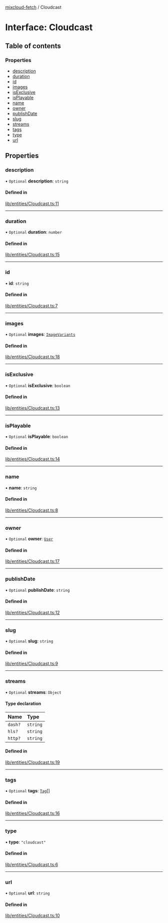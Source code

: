 [mixcloud-fetch](../README.md) / Cloudcast

# Interface: Cloudcast

## Table of contents

### Properties

- [description](Cloudcast.md#description)
- [duration](Cloudcast.md#duration)
- [id](Cloudcast.md#id)
- [images](Cloudcast.md#images)
- [isExclusive](Cloudcast.md#isexclusive)
- [isPlayable](Cloudcast.md#isplayable)
- [name](Cloudcast.md#name)
- [owner](Cloudcast.md#owner)
- [publishDate](Cloudcast.md#publishdate)
- [slug](Cloudcast.md#slug)
- [streams](Cloudcast.md#streams)
- [tags](Cloudcast.md#tags)
- [type](Cloudcast.md#type)
- [url](Cloudcast.md#url)

## Properties

### description

• `Optional` **description**: `string`

#### Defined in

[lib/entities/Cloudcast.ts:11](https://github.com/patrickkfkan/mixcloud-fetch/blob/f797afa/src/lib/entities/Cloudcast.ts#L11)

___

### duration

• `Optional` **duration**: `number`

#### Defined in

[lib/entities/Cloudcast.ts:15](https://github.com/patrickkfkan/mixcloud-fetch/blob/f797afa/src/lib/entities/Cloudcast.ts#L15)

___

### id

• **id**: `string`

#### Defined in

[lib/entities/Cloudcast.ts:7](https://github.com/patrickkfkan/mixcloud-fetch/blob/f797afa/src/lib/entities/Cloudcast.ts#L7)

___

### images

• `Optional` **images**: [`ImageVariants`](ImageVariants.md)

#### Defined in

[lib/entities/Cloudcast.ts:18](https://github.com/patrickkfkan/mixcloud-fetch/blob/f797afa/src/lib/entities/Cloudcast.ts#L18)

___

### isExclusive

• `Optional` **isExclusive**: `boolean`

#### Defined in

[lib/entities/Cloudcast.ts:13](https://github.com/patrickkfkan/mixcloud-fetch/blob/f797afa/src/lib/entities/Cloudcast.ts#L13)

___

### isPlayable

• `Optional` **isPlayable**: `boolean`

#### Defined in

[lib/entities/Cloudcast.ts:14](https://github.com/patrickkfkan/mixcloud-fetch/blob/f797afa/src/lib/entities/Cloudcast.ts#L14)

___

### name

• **name**: `string`

#### Defined in

[lib/entities/Cloudcast.ts:8](https://github.com/patrickkfkan/mixcloud-fetch/blob/f797afa/src/lib/entities/Cloudcast.ts#L8)

___

### owner

• `Optional` **owner**: [`User`](User.md)

#### Defined in

[lib/entities/Cloudcast.ts:17](https://github.com/patrickkfkan/mixcloud-fetch/blob/f797afa/src/lib/entities/Cloudcast.ts#L17)

___

### publishDate

• `Optional` **publishDate**: `string`

#### Defined in

[lib/entities/Cloudcast.ts:12](https://github.com/patrickkfkan/mixcloud-fetch/blob/f797afa/src/lib/entities/Cloudcast.ts#L12)

___

### slug

• `Optional` **slug**: `string`

#### Defined in

[lib/entities/Cloudcast.ts:9](https://github.com/patrickkfkan/mixcloud-fetch/blob/f797afa/src/lib/entities/Cloudcast.ts#L9)

___

### streams

• `Optional` **streams**: `Object`

#### Type declaration

| Name | Type |
| :------ | :------ |
| `dash?` | `string` |
| `hls?` | `string` |
| `http?` | `string` |

#### Defined in

[lib/entities/Cloudcast.ts:19](https://github.com/patrickkfkan/mixcloud-fetch/blob/f797afa/src/lib/entities/Cloudcast.ts#L19)

___

### tags

• `Optional` **tags**: [`Tag`](Tag.md)[]

#### Defined in

[lib/entities/Cloudcast.ts:16](https://github.com/patrickkfkan/mixcloud-fetch/blob/f797afa/src/lib/entities/Cloudcast.ts#L16)

___

### type

• **type**: ``"cloudcast"``

#### Defined in

[lib/entities/Cloudcast.ts:6](https://github.com/patrickkfkan/mixcloud-fetch/blob/f797afa/src/lib/entities/Cloudcast.ts#L6)

___

### url

• `Optional` **url**: `string`

#### Defined in

[lib/entities/Cloudcast.ts:10](https://github.com/patrickkfkan/mixcloud-fetch/blob/f797afa/src/lib/entities/Cloudcast.ts#L10)
